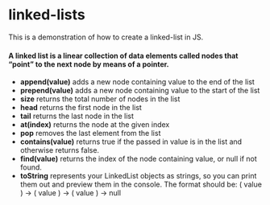 # linked-lists
This is a demonstration of how to create a linked-list in JS. 

#### A linked list is a linear collection of data elements called nodes that “point” to the next node by means of a pointer.

- **append(value)** adds a new node containing value to the end of the list
- **prepend(value)** adds a new node containing value to the start of the list
- **size** returns the total number of nodes in the list
- **head** returns the first node in the list
- **tail** returns the last node in the list
- **at(index)** returns the node at the given index
- **pop** removes the last element from the list
- **contains(value)** returns true if the passed in value is in the list and otherwise returns false.
- **find(value)** returns the index of the node containing value, or null if not found.
- **toString** represents your LinkedList objects as strings, so you can print them out and preview them in the console. The format should be: ( value ) -> ( value ) -> ( value ) -> null
